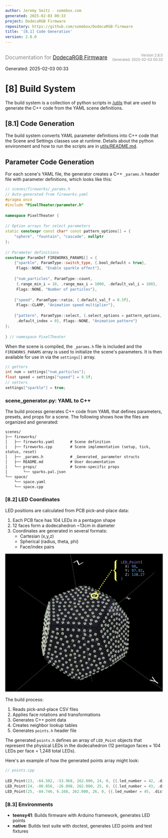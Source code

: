 ```yaml
---
author: Jeremy Seitz - somebox.com
generated: 2025-02-03 00:33
project: DodecaRGB Firmware
repository: https://github.com/somebox/DodecaRGB-firmware
title: '[8.1] Code Generation'
version: 2.8.0
---
```


<div style="display: flex; justify-content: space-between; align-items: center;">
            <div>
                <p style="font-size: 1.2em; color: #888;">Documentation for <a href="https://github.com/somebox/DodecaRGB-firmware">DodecaRGB Firmware</a></p>
            </div>
            <div style="text-align: right; font-size: 0.8em; color: #888;">
                <p>Version 2.8.0<br/>
                Generated: 2025-02-03 00:33</p>
            </div>
          </div>

</div>
                Generated: 2025-02-03 00:33</p>
            </div>
          </div>

# [8] Build System

The build system is a collection of python scripts in [/utils](../../util/) that are used to generate the C++ code from the YAML scene definitions.

## [8.1] Code Generation

The build system converts YAML parameter definitions into C++ code that the Scene and Settings classes use at runtime. Details about the python environment and how to run the scripts are in [utils/README.md](../../util/README.md).

## Parameter Code Generation

For each scene's YAML file, the generator creates a C++ `_params.h` header file with parameter definitions, which looks like this:

```cpp
// scenes/fireworks/_params.h
// Auto-generated from fireworks.yaml
#pragma once
#include "PixelTheater/parameter.h"

namespace PixelTheater {

// Option arrays for select parameters
static constexpr const char* const pattern_options[] = {
    "sphere", "fountain", "cascade", nullptr
};

// Parameter definitions
constexpr ParamDef FIREWORKS_PARAMS[] = {
    {"sparkle", ParamType::switch_type, {.bool_default = true}, 
     Flags::NONE, "Enable sparkle effect"},
    
    {"num_particles", ParamType::count, 
     {.range_min_i = 10, .range_max_i = 1000, .default_val_i = 100}, 
     Flags::NONE, "Number of particles"},
    
    {"speed", ParamType::ratio, {.default_val_f = 0.5f},
     Flags::CLAMP, "Animation speed multiplier"},
     
    {"pattern", ParamType::select, {.select_options = pattern_options,
     .default_index = 0}, Flags::NONE, "Animation pattern"}
};

} // namespace PixelTheater
```

When the scene is compiled, the `_params.h` file is included and the `FIREWORKS_PARAMS` array is used to initialize the scene's parameters. It is then available for use in via the `settings[]` array.

```cpp
// getters
int num = settings["num_particles"];
float speed = settings["speed"] = 0.5f;
// setters
settings["sparkle"] = true;
```

### scene_generator.py: YAML to C++

The build process generates C++ code from YAML that defines parameters, presets, and props for a scene. The following shows how the files are organized and generated:

```text
scenes/
├── fireworks/
│   ├── fireworks.yaml       # Scene definition
│   ├── fireworks.cpp        # Scene implementation (setup, tick, status, reset)
│   ├── _params.h            # _Generated_ parameter structs
│   ├── README.md            # User documentation
│   └── props/               # Scene-specific props
│       └── sparks.pal.json
└── space/
    └── space.yaml
    └── space.cpp
```

### [8.2] LED Coordinates

LED positions are calculated from PCB pick-and-place data:

1. Each PCB face has 104 LEDs in a pentagon shape
2. 12 faces form a dodecahedron ~13cm in diameter
3. Coordinates are generated in several formats:
   - Cartesian (x,y,z)
   - Spherical (radius, theta, phi)
   - Face/index pairs

![PCB Pick-and-Place](../../images/leds-3d-space.png)

The build process:

1. Reads pick-and-place CSV files
2. Applies face rotations and transformations
3. Generates C++ point data
4. Creates neighbor lookup tables
5. Generates `points.h` header file

The generated `points.h` defines an array of `LED_Point` objects that represent the physical LEDs in the dodecahedron (12 pentagon faces × 104 LEDs per face = 1,248 total LEDs).

Here's an example of how the generated points array might look:

```cpp
// points.cpp

LED_Point(23, -64.502, -53.968, 262.000, 24, 0, {{.led_number = 42, .distance = 28.726}, {.led_number = 10, .distance = 29.271}, {.led_number = 24, .distance = 31.916}, {.led_number = 22, .distance = 32.298}, {.led_number = 43, .distance = 37.444}, {.led_number = 41, .distance = 42.067}, {.led_number = 9, .distance = 46.032}}),
LED_Point(24, -80.056, -26.098, 262.000, 25, 0, {{.led_number = 43, .distance = 31.889}, {.led_number = 23, .distance = 31.916}, {.led_number = 44, .distance = 32.458}, {.led_number = 25, .distance = 32.605}, {.led_number = 10, .distance = 35.475}, {.led_number = 11, .distance = 35.680}, {.led_number = 42, .distance = 49.358}}),
LED_Point(25, -84.746, 6.168, 262.000, 26, 0, {{.led_number = 45, .distance = 28.557}, {.led_number = 11, .distance = 30.515}, {.led_number = 24, .distance = 32.605}, {.led_number = 26, .distance = 33.386}, {.led_number = 44, .distance = 36.707}, {.led_number = 46, .distance = 42.276}, {.led_number = 12, .distance = 47.436}}),

```

### [8.3] Environments

- **teensy41**: Builds firmware with Arduino framework, generates LED points
- **native**: Builds test suite with doctest, generates LED points and test fixtures